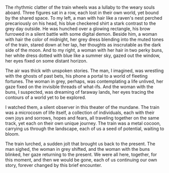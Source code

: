 The rhythmic clatter of the train wheels was a lullaby to the weary souls aboard. Three figures sat in a row, each lost in their own world, yet bound by the shared space. To my left, a man with hair like a raven's nest perched precariously on his head, his blue checkered shirt a stark contrast to the grey day outside. He was hunched over a glowing rectangle, his brow furrowed in a silent battle with some digital demon. Beside him, a woman with hair the color of midnight, her grey dress blending into the muted tones of the train, stared down at her lap, her thoughts as inscrutable as the dark side of the moon. And to my right, a woman with her hair in two perky buns, her white dress dotted with blue like a summer sky, gazed out the window, her eyes fixed on some distant horizon.

The air was thick with unspoken stories. The man, I imagined, was wrestling with the ghosts of past bets, his phone a portal to a world of fleeting fortunes. The woman in grey, perhaps, was contemplating a life unlived, her gaze fixed on the invisible threads of what-ifs. And the woman with the buns, I suspected, was dreaming of faraway lands, her eyes tracing the contours of a world yet to be explored.

I watched them, a silent observer in this theater of the mundane. The train was a microcosm of life itself, a collection of individuals, each with their own joys and sorrows, hopes and fears, all traveling together on the same track, yet each on their own unique journey. The train was a metal cocoon, carrying us through the landscape, each of us a seed of potential, waiting to bloom.

The train lurched, a sudden jolt that brought us back to the present. The man sighed, the woman in grey shifted, and the woman with the buns blinked, her gaze returning to the present. We were all here, together, for this moment, and then we would be gone, each of us continuing our own story, forever changed by this brief encounter.
